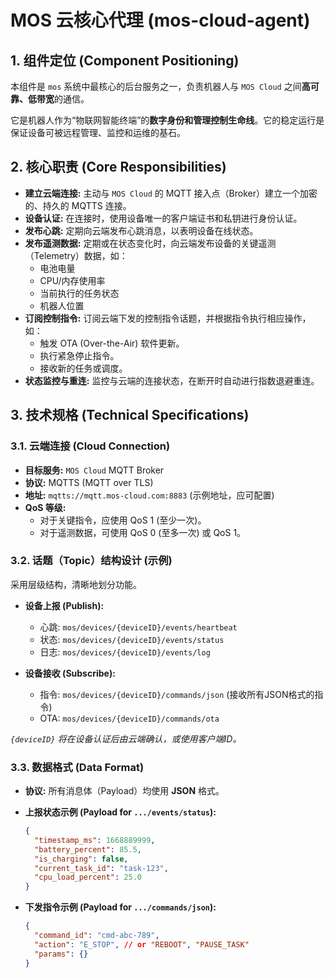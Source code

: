# MOS 云核心代理 (mos-cloud-agent)

## 1. 组件定位 (Component Positioning)

本组件是 `mos` 系统中最核心的后台服务之一，负责机器人与 `MOS Cloud` 之间**高可靠、低带宽**的通信。

它是机器人作为“物联网智能终端”的**数字身份和管理控制生命线**。它的稳定运行是保证设备可被远程管理、监控和运维的基石。

## 2. 核心职责 (Core Responsibilities)

- **建立云端连接:** 主动与 `MOS Cloud` 的 MQTT 接入点（Broker）建立一个加密的、持久的 MQTTS 连接。
- **设备认证:** 在连接时，使用设备唯一的客户端证书和私钥进行身份认证。
- **发布心跳:** 定期向云端发布心跳消息，以表明设备在线状态。
- **发布遥测数据:** 定期或在状态变化时，向云端发布设备的关键遥测（Telemetry）数据，如：
    - 电池电量
    - CPU/内存使用率
    - 当前执行的任务状态
    - 机器人位置
- **订阅控制指令:** 订阅云端下发的控制指令话题，并根据指令执行相应操作，如：
    - 触发 OTA (Over-the-Air) 软件更新。
    - 执行紧急停止指令。
    - 接收新的任务或调度。
- **状态监控与重连:** 监控与云端的连接状态，在断开时自动进行指数退避重连。

## 3. 技术规格 (Technical Specifications)

### 3.1. 云端连接 (Cloud Connection)

- **目标服务:** `MOS Cloud` MQTT Broker
- **协议:** MQTTS (MQTT over TLS)
- **地址:** `mqtts://mqtt.mos-cloud.com:8883` (示例地址，应可配置)
- **QoS 等级:**
    - 对于关键指令，应使用 QoS 1 (至少一次)。
    - 对于遥测数据，可使用 QoS 0 (至多一次) 或 QoS 1。

### 3.2. 话题（Topic）结构设计 (示例)

采用层级结构，清晰地划分功能。

- **设备上报 (Publish):**
    - 心跳: `mos/devices/{deviceID}/events/heartbeat`
    - 状态: `mos/devices/{deviceID}/events/status`
    - 日志: `mos/devices/{deviceID}/events/log`

- **设备接收 (Subscribe):**
    - 指令: `mos/devices/{deviceID}/commands/json` (接收所有JSON格式的指令)
    - OTA: `mos/devices/{deviceID}/commands/ota`

*`{deviceID}` 将在设备认证后由云端确认，或使用客户端ID。*

### 3.3. 数据格式 (Data Format)

- **协议:** 所有消息体（Payload）均使用 **JSON** 格式。

- **上报状态示例 (Payload for `.../events/status`):**
  ```json
  {
    "timestamp_ms": 1668889999,
    "battery_percent": 85.5,
    "is_charging": false,
    "current_task_id": "task-123",
    "cpu_load_percent": 25.0
  }
  ```

- **下发指令示例 (Payload for `.../commands/json`):**
  ```json
  {
    "command_id": "cmd-abc-789",
    "action": "E_STOP", // or "REBOOT", "PAUSE_TASK"
    "params": {}
  }
  ```

